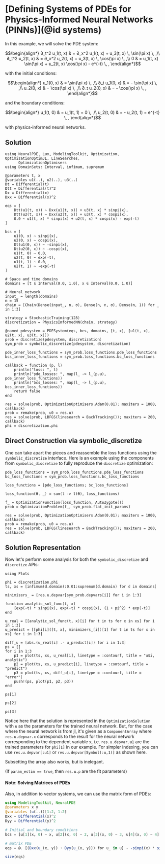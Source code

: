 # [Defining Systems of PDEs for Physics-Informed Neural Networks (PINNs)](@id systems)

In this example, we will solve the PDE system:

```math
\begin{align*}
∂_t^2 u_1(t, x) & = ∂_x^2 u_1(t, x) + u_3(t, x) \, \sin(\pi x) \, ,\\
∂_t^2 u_2(t, x) & = ∂_x^2 u_2(t, x) + u_3(t, x) \, \cos(\pi x) \, ,\\
0 & = u_1(t, x) \sin(\pi x) + u_2(t, x) \cos(\pi x) - e^{-t} \, ,
\end{align*}
```

with the initial conditions:

```math
\begin{align*}
u_1(0, x) & = \sin(\pi x) \, ,\\
∂_t u_1(0, x) & = - \sin(\pi x) \, ,\\
u_2(0, x) & = \cos(\pi x) \, ,\\
∂_t u_2(0, x) & = - \cos(\pi x) \, ,
\end{align*}
```

and the boundary conditions:

```math
\begin{align*}
u_1(t, 0) & = u_1(t, 1) = 0 \, ,\\
u_2(t, 0) & = - u_2(t, 1) = e^{-t} \, ,
\end{align*}
```

with physics-informed neural networks.

## Solution

```@example system
using NeuralPDE, Lux, ModelingToolkit, Optimization, OptimizationOptimJL, LineSearches,
      OptimizationOptimisers
using DomainSets: Interval, infimum, supremum

@parameters t, x
@variables u1(..), u2(..), u3(..)
Dt = Differential(t)
Dtt = Differential(t)^2
Dx = Differential(x)
Dxx = Differential(x)^2

eqs = [
    Dtt(u1(t, x)) ~ Dxx(u1(t, x)) + u3(t, x) * sinpi(x),
    Dtt(u2(t, x)) ~ Dxx(u2(t, x)) + u3(t, x) * cospi(x),
    0.0 ~ u1(t, x) * sinpi(x) + u2(t, x) * cospi(x) - exp(-t)
]

bcs = [
    u1(0, x) ~ sinpi(x),
    u2(0, x) ~ cospi(x),
    Dt(u1(0, x)) ~ -sinpi(x),
    Dt(u2(0, x)) ~ -cospi(x),
    u1(t, 0) ~ 0.0,
    u2(t, 0) ~ exp(-t),
    u1(t, 1) ~ 0.0,
    u2(t, 1) ~ -exp(-t)
]

# Space and time domains
domains = [t ∈ Interval(0.0, 1.0), x ∈ Interval(0.0, 1.0)]

# Neural network
input_ = length(domains)
n = 15
chain = [Chain(Dense(input_, n, σ), Dense(n, n, σ), Dense(n, 1)) for _ in 1:3]

strategy = StochasticTraining(128)
discretization = PhysicsInformedNN(chain, strategy)

@named pdesystem = PDESystem(eqs, bcs, domains, [t, x], [u1(t, x), u2(t, x), u3(t, x)])
prob = discretize(pdesystem, discretization)
sym_prob = symbolic_discretize(pdesystem, discretization)

pde_inner_loss_functions = sym_prob.loss_functions.pde_loss_functions
bcs_inner_loss_functions = sym_prob.loss_functions.bc_loss_functions

callback = function (p, l)
    println("loss: ", l)
    println("pde_losses: ", map(l_ -> l_(p.u), pde_inner_loss_functions))
    println("bcs_losses: ", map(l_ -> l_(p.u), bcs_inner_loss_functions))
    return false
end

res = solve(prob, OptimizationOptimisers.Adam(0.01); maxiters = 1000, callback)
prob = remake(prob, u0 = res.u)
res = solve(prob, LBFGS(linesearch = BackTracking()); maxiters = 200, callback)
phi = discretization.phi
```

## Direct Construction via symbolic_discretize

One can take apart the pieces and reassemble the loss functions using the `symbolic_discretize`
interface. Here is an example using the components from `symbolic_discretize` to fully
reproduce the `discretize` optimization:

```@example system
pde_loss_functions = sym_prob.loss_functions.pde_loss_functions
bc_loss_functions = sym_prob.loss_functions.bc_loss_functions

loss_functions = [pde_loss_functions; bc_loss_functions]

loss_function(θ, _) = sum(l -> l(θ), loss_functions)

f_ = OptimizationFunction(loss_function, AutoZygote())
prob = OptimizationProblem(f_, sym_prob.flat_init_params)

res = solve(prob, OptimizationOptimisers.Adam(0.01); maxiters = 1000, callback)
prob = remake(prob, u0 = res.u)
res = solve(prob, LBFGS(linesearch = BackTracking()); maxiters = 200, callback)
```

## Solution Representation

Now let's perform some analysis for both the `symbolic_discretize` and `discretize` APIs:

```@example system
using Plots

phi = discretization.phi
ts, xs = [infimum(d.domain):0.01:supremum(d.domain) for d in domains]

minimizers_ = [res.u.depvar[sym_prob.depvars[i]] for i in 1:3]

function analytic_sol_func(t, x)
    [exp(-t) * sinpi(x), exp(-t) * cospi(x), (1 + pi^2) * exp(-t)]
end

u_real = [[analytic_sol_func(t, x)[i] for t in ts for x in xs] for i in 1:3]
u_predict = [[phi[i]([t, x], minimizers_[i])[1] for t in ts for x in xs] for i in 1:3]

diff_u = [abs.(u_real[i] .- u_predict[i]) for i in 1:3]
ps = []
for i in 1:3
    p1 = plot(ts, xs, u_real[i], linetype = :contourf, title = "u$i, analytic")
    p2 = plot(ts, xs, u_predict[i], linetype = :contourf, title = "predict")
    p3 = plot(ts, xs, diff_u[i], linetype = :contourf, title = "error")
    push!(ps, plot(p1, p2, p3))
end
```

```@example system
ps[1]
```

```@example system
ps[2]
```

```@example system
ps[3]
```

Notice here that the solution is represented in the `OptimizationSolution` with `u` as
the parameters for the trained neural network. But, for the case where the neural network
is from jl, it's given as a `ComponentArray` where `res.u.depvar.x` corresponds to the result
for the neural network corresponding to the dependent variable `x`, i.e. `res.u.depvar.u1`
are the trained parameters for `phi[1]` in our example. For simpler indexing, you can use
`res.u.depvar[:u1]` or `res.u.depvar[Symbol(:u,1)]` as shown here.

Subsetting the array also works, but is inelegant.

(If `param_estim == true`, then `res.u.p` are the fit parameters)

#### Note: Solving Matrices of PDEs

Also, in addition to vector systems, we can use the matrix form of PDEs:

```julia
using ModelingToolkit, NeuralPDE
@parameters x y
@variables (u(..))[1:2, 1:2]
Dxx = Differential(x)^2
Dyy = Differential(y)^2

# Initial and boundary conditions
bcs = [u[1](x, 0) ~ x, u[2](x, 0) ~ 2, u[3](x, 0) ~ 3, u[4](x, 0) ~ 4]

# matrix PDE
eqs = @. [(Dxx(u_(x, y)) + Dyy(u_(x, y))) for u_ in u] ~ -sinpi(x) * sinpi(y) * [0 1; 0 1]

size(eqs)
```
